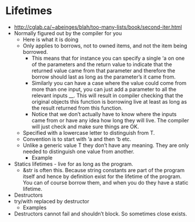 # Lifetimes

  * http://cglab.ca/~abeinges/blah/too-many-lists/book/second-iter.html 
  * Normally figured out by the compiler for you
    * Here is what it is doing
    * Only applies to borrows, not to owned items, and not the item being borrowed.
      * This means that for instance you can specify a single ‘a on one of the parameters and the return value to indicate that the returned value came from that parameter and therefore the borrow should last as long as the parameter’s it came from.
      * Similarly you can have a case where the value could come from more than one input, you can just add a parameter to all the relevant inputs __. This will result in compiler checking that the original objects this function is borrowing live at least as long as the result returned from this function. 
      * Notice that we don’t actually have to know where the inputs came from or have any idea how long they will live. The compiler will just check and make sure things are OK.
    * Specified with a lowercase letter to distinguish from T. 
    * Convention is to start with ‘a and then ‘b etc.
    * Unlike a generic value T they don’t have any meaning. They are only needed to distinguish one value from another. 
      * Example 
  * Statics lifetimes - live for as long as the program.
    * &str is often this. Because string constants are part of the program itself and hence by definition exist for the lifetime of the program. You can of course borrow them, and when you do they have a static lifetime.
  * Destructors
  * try/with replaced by destructor
    * Examples
  * Destructors cannot fail and shouldn’t block. So sometimes close exists.
